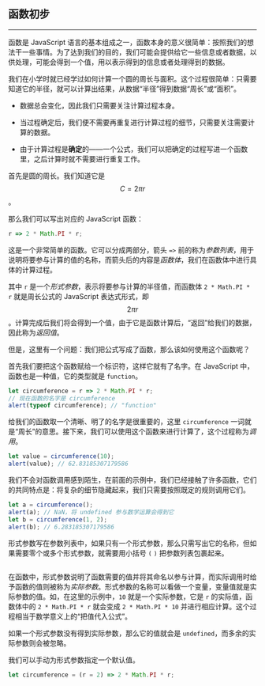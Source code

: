 ## 函数初步

---

函数是 JavaScript 语言的基本组成之一，函数本身的意义很简单：按照我们的想法干一些事情。为了达到我们的目的，我们可能会提供给它一些信息或者数据，以供处理，可能会得到一个值，用以表示得到的信息或者处理得到的数据。

我们在小学时就已经学过如何计算一个圆的周长与面积。这个过程很简单：只需要知道它的半径，就可以计算出结果，从数据“半径”得到数据“周长”或“面积”。

- 数据总会变化，因此我们只需要关注计算过程本身。
- 当过程确定后，我们便不需要再重复进行计算过程的细节，只需要关注需要计算的数据。

- 由于计算过程是**确定**的——一个公式，我们可以把确定的过程写进一个函数里，之后计算时就不需要进行重复工作。

首先是圆的周长。我们知道它是 $$C = 2\pi r$$。

那么我们可以写出对应的 JavaScript 函数：

```javascript
r => 2 * Math.PI * r;
```

这是一个非常简单的函数。它可以分成两部分，箭头 `=>` 前的称为*参数列表*，用于说明将要参与计算的值的名称，而箭头后的内容是*函数体*，我们在函数体中进行具体的计算过程。

其中 `r` 是一个*形式参数*，表示将要参与计算的半径值，而函数体 `2 * Math.PI * r` 就是周长公式的 JavaScript 表达式形式，即 $$2\pi r$$。计算完成后我们将会得到一个值，由于它是函数计算后，“返回”给我们的数据，因此称为*返回值*。

但是，这里有一个问题：我们把公式写成了函数，那么该如何使用这个函数呢？

首先我们要把这个函数赋给一个标识符，这样它就有了名字。在 JavaScript 中，函数也是一种值，它的类型就是 `function`。

```javascript
let circumference = r => 2 * Math.PI * r;
// 现在函数的名字是 circumference
alert(typeof circumference); // "function"
```

给我们的函数取一个清晰、明了的名字是很重要的，这里 `circumference` 一词就是“周长”的意思。接下来，我们可以使用这个函数来进行计算了，这个过程称为*调用*。

```javascript
let value = circumference(10);
alert(value); // 62.83185307179586
```

我们不会对函数调用感到陌生，在前面的示例中，我们已经接触了许多函数，它们的共同特点是：将复杂的细节隐藏起来，我们只需要按照既定的规则调用它们。

```javascript
let a = circumference();
alert(a); // NaN，将 undefined 参与数学运算会得到它
let b = circumference(1, 2);
alert(b); // 6.283185307179586
```

形式参数写在参数列表中，如果只有一个形式参数，那么只需写出它的名称，但如果需要零个或多个形式参数，就需要用小括号 `(` `)` 把参数列表包裹起来。

```javascript

```

在函数中，形式参数说明了函数需要的值并将其命名以参与计算，而实际调用时给予函数的值则被称为*实际参数*。形式参数的名称可以看做一个变量，变量值就是实际参数的值。如，在这里的示例中，`10` 就是一个实际参数，它是 `r` 的实际值，函数体中的 `2 * Math.PI * r` 就会变成 `2 * Math.PI * 10` 并进行相应计算。这个过程相当于数学意义上的“把值代入公式”。

如果一个形式参数没有得到实际参数，那么它的值就会是 `undefined`，而多余的实际参数则会被忽略。

我们可以手动为形式参数指定一个默认值。

```javascript
let circumference = (r = 2) => 2 * Math.PI * r;
```

